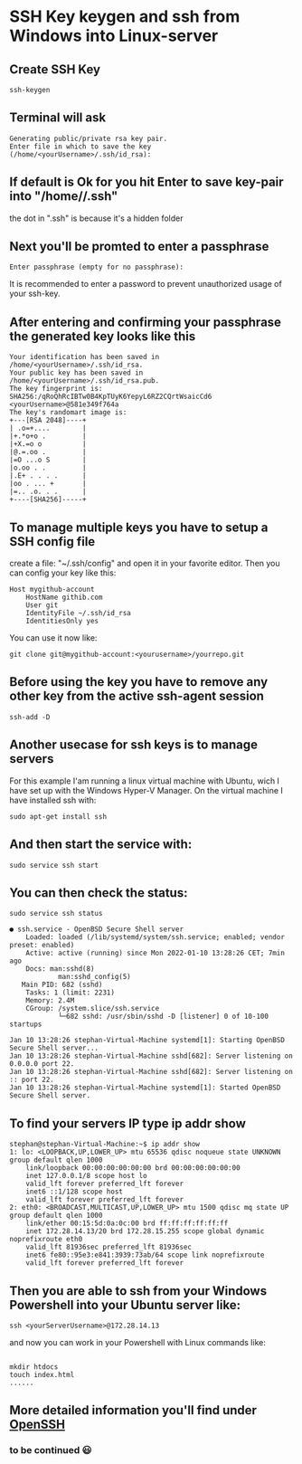 # SSH Key keygen and ssh from Windows into Linux-server

## Create SSH Key

```
ssh-keygen
```

## Terminal will ask

```
Generating public/private rsa key pair.
Enter file in which to save the key (/home/<yourUsername>/.ssh/id_rsa):
```

## If default is Ok for you hit Enter to save key-pair into "/home/<yourUsername>/.ssh"
 the dot in ".ssh" is because it's a hidden folder

## Next you'll be promted to enter a passphrase

```
Enter passphrase (empty for no passphrase):
```

It is recommended to enter a password to prevent unauthorized usage of your ssh-key.

## After entering and confirming your passphrase the generated key looks like this

```
Your identification has been saved in /home/<yourUsername>/.ssh/id_rsa.
Your public key has been saved in /home/<yourUsername>/.ssh/id_rsa.pub.
The key fingerprint is:
SHA256:/qRoQhRcIBTw0B4KpTUyK6YepyL6RZ2CQrtWsaicCd6 <yourUsername>@581e349f764a
The key's randomart image is:
+---[RSA 2048]----+
| .o=+....        |
|+.*o+o .         |
|+X.=o o          |
|@.=.oo .         |
|=O ...o S        |
|o.oo . .         |
|.E+ . . . .      |
|oo . ... +       |
|=.. .o. . .      |
+----[SHA256]-----+

```

## To manage multiple keys you have to setup a SSH config file

create a file: "~/.ssh/config" and open it in your favorite editor.
Then you can config your key like this:

```
Host mygithub-account
    HostName githib.com
    User git
    IdentityFile ~/.ssh/id_rsa
    IdentitiesOnly yes
```
You can use it now like:

```
git clone git@mygithub-account:<yourusername>/yourrepo.git
```
## Before using the key you have to remove any other key from the active ssh-agent session

```
ssh-add -D
```

## Another usecase for ssh keys is to manage servers

For this example I'am running a linux virtual machine with Ubuntu, wich I have set up with the Windows Hyper-V Manager. On the virtual machine I have installed ssh with:

```
sudo apt-get install ssh
```
## And then start the service with:

```
sudo service ssh start
```
## You can then check the status:
```
sudo service ssh status

● ssh.service - OpenBSD Secure Shell server
 	Loaded: loaded (/lib/systemd/system/ssh.service; enabled; vendor preset: enabled)
 	Active: active (running) since Mon 2022-01-10 13:28:26 CET; 7min ago
   	Docs: man:sshd(8)
         	man:sshd_config(5)
   Main PID: 682 (sshd)
  	Tasks: 1 (limit: 2231)
 	Memory: 2.4M
 	CGroup: /system.slice/ssh.service
         	└─682 sshd: /usr/sbin/sshd -D [listener] 0 of 10-100 startups

Jan 10 13:28:26 stephan-Virtual-Machine systemd[1]: Starting OpenBSD Secure Shell server...
Jan 10 13:28:26 stephan-Virtual-Machine sshd[682]: Server listening on 0.0.0.0 port 22.
Jan 10 13:28:26 stephan-Virtual-Machine sshd[682]: Server listening on :: port 22.
Jan 10 13:28:26 stephan-Virtual-Machine systemd[1]: Started OpenBSD Secure Shell server.
```

## To find your servers IP type ip addr show

```
stephan@stephan-Virtual-Machine:~$ ip addr show
1: lo: <LOOPBACK,UP,LOWER_UP> mtu 65536 qdisc noqueue state UNKNOWN group default qlen 1000
	link/loopback 00:00:00:00:00:00 brd 00:00:00:00:00:00
	inet 127.0.0.1/8 scope host lo
   	valid_lft forever preferred_lft forever
	inet6 ::1/128 scope host
   	valid_lft forever preferred_lft forever
2: eth0: <BROADCAST,MULTICAST,UP,LOWER_UP> mtu 1500 qdisc mq state UP group default qlen 1000
	link/ether 00:15:5d:0a:0c:00 brd ff:ff:ff:ff:ff:ff
	inet 172.28.14.13/20 brd 172.28.15.255 scope global dynamic noprefixroute eth0
   	valid_lft 81936sec preferred_lft 81936sec
	inet6 fe80::95e3:e841:3939:73ab/64 scope link noprefixroute
   	valid_lft forever preferred_lft forever
```
## Then you are able to ssh from your Windows Powershell into your Ubuntu server like:

```
ssh <yourServerUsername>@172.28.14.13
```
and now you can work in your Powershell with Linux commands like:

```

mkdir htdocs
touch index.html
......
```
## More detailed information you'll find under [OpenSSH](https://www.openssh.com/)


### to be continued 😃


